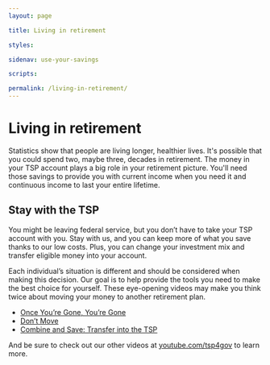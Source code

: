 ```yaml
---
layout: page

title: Living in retirement

styles:

sidenav: use-your-savings

scripts:

permalink: /living-in-retirement/
---
```


# Living in retirement

Statistics show that people are living longer, healthier lives. It's possible that you could spend two, maybe three, decades in retirement. The money in your TSP account plays a big role in your retirement picture. You'll need those savings to provide you with current income when you need it and continuous income to last your entire lifetime. 

## Stay with the TSP

You might be leaving federal service, but you don’t have to take your TSP account with you. Stay with us, and you can keep more of what you save thanks to our low costs. Plus, you can change your investment mix and transfer eligible money into your account. 

Each individual’s situation is different and should be considered when making this decision. Our goal is to help provide the tools you need to make the best choice for yourself. These eye-opening videos may make you think twice about moving your money to another retirement plan.

+ [Once You’re Gone, You’re Gone](https://youtu.be/xrH0l-HA58o) 
+ [Don’t Move](https://youtu.be/Tw-Djekceeo)
+ [Combine and Save: Transfer into the TSP](https://youtu.be/tfxC3moUEQ0)

And be sure to check out our other videos at [youtube.com/tsp4gov](youtube.com/tsp4gov) to learn more. 



<!-- CONTENT END -->
